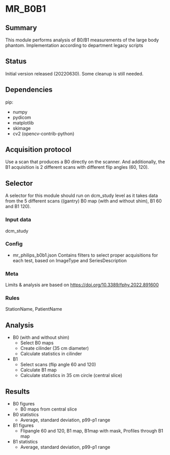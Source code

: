 # MR_B0B1

## Summary
This module performs analysis of B0/B1 measurements of the large body phantom. Implementation according to department legacy scripts

## Status
Initial version released (20220630). Some cleanup is still needed.

## Dependencies
pip:
- numpy
- pydicom
- matplotlib
- skimage
- cv2 (opencv-contrib-python)

## Acquisition protocol
Use a scan that produces a B0 directly on the scanner. And additionally, the B1 acquisition is 2 different scans with different flip angles (60, 120).

## Selector
A selector for this module should run on dcm_study level as it takes data from the 5 different scans ((gantry) B0 map (with and without shim), B1 60 and B1 120). 

### Input data
dcm_study

### Config
- mr_philips_b0b1.json
Contains filters to select proper acquisitions for each test, based on ImageType and SeriesDescription

### Meta
Limits & analysis are based on https://doi.org/10.3389/fphy.2022.891600

### Rules
StationName, PatientName

## Analysis
- B0 (with and without shim)
	- Select B0 maps
	- Create cilinder (35 cm diameter)
	- Calculate statistics in cilinder
- B1
	- Select scans (flip angle 60 and 120)
	- Calculate B1 map
	- Calculate statistics in 35 cm circle (central slice)

## Results
- B0 figures
	- B0 maps from central slice
- B0 statistics
	- Average, standard deviation, p99-p1 range
- B1 figures
	- Flipangle 60 and 120, B1 map, B1map with mask, Profiles through B1 map
- B1 statistics 
	-  Average, standard deviation, p99-p1 range
